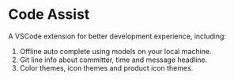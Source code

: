 # Code Assist

A VSCode extension for better development experience, including:

1. Offline auto complete using models on your local machine.
2. Git line info about committer, time and message headline.
3. Color themes, icon themes and product icon themes.
